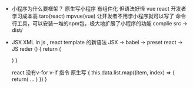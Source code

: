 - 小程序为什么要框架？
  原生写小程序  有组件化 但语法好怪
  vue  react 开发者  学习成本高
  taro(react)  mpvue(vue)  让开发者不用学小程序就可以写了
  命令行工具，可以安装一堆的npm包，极大地扩展了小程序的功能
  complie src -> dist/


- JSX
  XML in js , react template 的新语法
  JSX  -> babel -> preset react -> JS
  reder () {
    return (

    )
  }

  react 没有v-for  v-if 指令
  原生写
  <view>
  {
    this.data.list.map((item, index) => {
      return(
        ...
      )
    })
  }
  </view>